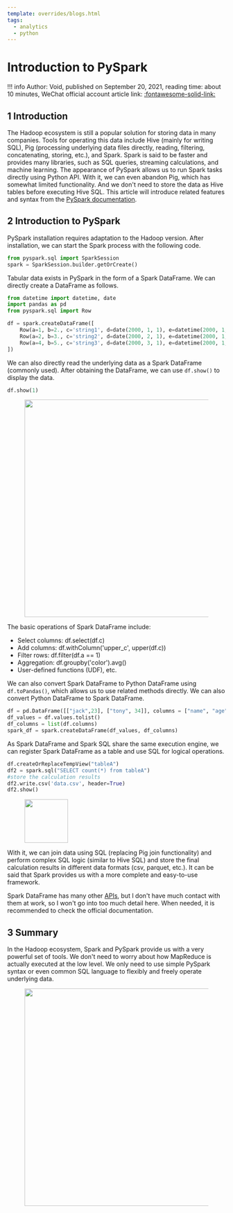 ```yaml
---
template: overrides/blogs.html
tags:
  - analytics
  - python
---
```


# Introduction to PySpark

!!! info
    Author: Void, published on September 20, 2021, reading time: about 10 minutes, WeChat official account article link: [:fontawesome-solid-link:](https://mp.weixin.qq.com/s/3oJdhYxrIoRqbvYGnH0cKQ)

## 1 Introduction

The Hadoop ecosystem is still a popular solution for storing data in many companies. Tools for operating this data include Hive (mainly for writing SQL), Pig (processing underlying data files directly, reading, filtering, concatenating, storing, etc.), and Spark. 
Spark is said to be faster and provides many libraries, such as SQL queries, streaming calculations, and machine learning. 
The appearance of PySpark allows us to run Spark tasks directly using Python API. With it, we can even abandon Pig, which has somewhat limited functionality. And we don't need to store the data as Hive tables before executing Hive SQL.
This article will introduce related features and syntax from the [PySpark documentation](https://spark.apache.org/docs/latest/api/python/index.html).

## 2 Introduction to PySpark

PySpark installation requires adaptation to the Hadoop version. After installation, we can start the Spark process with the following code.

```python
from pyspark.sql import SparkSession
spark = SparkSession.builder.getOrCreate()
```

Tabular data exists in PySpark in the form of a Spark DataFrame. We can directly create a DataFrame as follows.

```python
from datetime import datetime, date
import pandas as pd
from pyspark.sql import Row

df = spark.createDataFrame([
    Row(a=1, b=2., c='string1', d=date(2000, 1, 1), e=datetime(2000, 1, 1, 12, 0)),
    Row(a=2, b=3., c='string2', d=date(2000, 2, 1), e=datetime(2000, 1, 2, 12, 0)),
    Row(a=4, b=5., c='string3', d=date(2000, 3, 1), e=datetime(2000, 1, 3, 12, 0))
])
```

We can also directly read the underlying data as a Spark DataFrame (commonly used). 
After obtaining the DataFrame, we can use `df.show()` to display the data.

```python
df.show(1)
```

<figure>
  <img src="https://files.mdnice.com/user/15233/02c04205-9702-4052-8f8f-6713b581755e.png" width="500" />
</figure>

The basic operations of Spark DataFrame include:

- Select columns: df.select(df.c)
- Add columns: df.withColumn('upper_c', upper(df.c))
- Filter rows: df.filter(df.a == 1)
- Aggregation: df.groupby('color').avg()
- User-defined functions (UDF), etc.

We can also convert Spark DataFrame to Python DataFrame using `df.toPandas()`, which allows us to use related methods directly. 
We can also convert Python DataFrame to Spark DataFrame.

```python
df = pd.DataFrame([["jack",23], ["tony", 34]], columns = ["name", "age"])
df_values = df.values.tolist()
df_columns = list(df.columns)
spark_df = spark.createDataFrame(df_values, df_columns)
```

As Spark DataFrame and Spark SQL share the same execution engine, we can register Spark DataFrame as a table and use SQL for logical operations.

```python
df.createOrReplaceTempView("tableA")
df2 = spark.sql("SELECT count(*) from tableA")
#store the calculation results
df2.write.csv('data.csv', header=True)
df2.show()
```

<figure>
  <img src="https://files.mdnice.com/user/15233/13a02ea1-4a0c-49c4-9188-0b3f4a203e20.png" width="100" />
</figure>

With it, we can join data using SQL (replacing Pig join functionality) and perform complex SQL logic (similar to Hive SQL) and store the final calculation results in different data formats (csv, parquet, etc.). It can be said that Spark provides us with a more complete and easy-to-use framework.

Spark DataFrame has many other [APIs](https://spark.apache.org/docs/latest/api/python/reference/pyspark.sql.html), but I don't have much contact with them at work, so I won't go into too much detail here. When needed, it is recommended to check the official documentation.

## 3 Summary

In the Hadoop ecosystem, Spark and PySpark provide us with a very powerful set of tools. We don't need to worry about how MapReduce is actually executed at the low level. We only need to use simple PySpark syntax or even common SQL language to flexibly and freely operate underlying data.

<figure>
  <img src="https://cdn.jsdelivr.net/gh/BulletTech2021/Pics/2021-6-14/1623639526512-1080P%20(Full%20HD)%20-%20Tail%20Pic.png" width="500" />
</figure>
